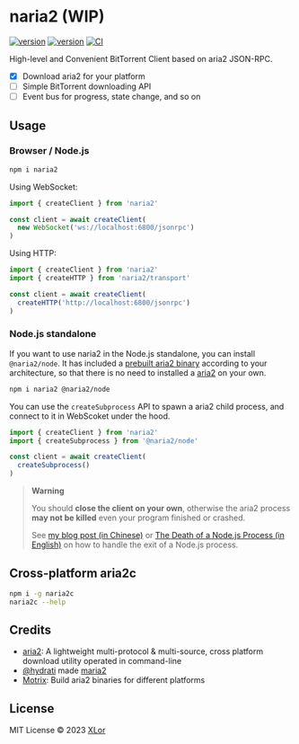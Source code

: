 # naria2 (WIP)

[![version](https://img.shields.io/npm/v/naria2?label=naria2)](https://www.npmjs.com/package/naria2)
[![version](https://img.shields.io/npm/v/naria2c?label=naria2c)](https://www.npmjs.com/package/naria2c)
[![CI](https://github.com/yjl9903/naria2/actions/workflows/ci.yml/badge.svg)](https://github.com/yjl9903/naria2/actions/workflows/ci.yml)

High-level and Convenient BitTorrent Client based on aria2 JSON-RPC.

+ [x] Download aria2 for your platform
+ [ ] Simple BitTorrent downloading API
+ [ ] Event bus for progress, state change, and so on

## Usage

### Browser / Node.js

```bash
npm i naria2
```

Using WebSocket:

```ts
import { createClient } from 'naria2'

const client = await createClient(
  new WebSocket('ws://localhost:6800/jsonrpc')
)
```

Using HTTP:

```ts
import { createClient } from 'naria2'
import { createHTTP } from 'naria2/transport'

const client = await createClient(
  createHTTP('http://localhost:6800/jsonrpc')
)
```

### Node.js standalone

If you want to use naria2 in the Node.js standalone, you can install `@naria2/node`. It has included a [prebuilt aria2 binary](https://github.com/agalwood/Motrix/tree/master/extra) according to your architecture, so that there is no need to installed a [aria2](https://github.com/aria2/aria2) on your own.

```bash
npm i naria2 @naria2/node
```

You can use the `createSubprocess` API to spawn a aria2 child process, and connect to it in WebScoket under the hood.

```ts
import { createClient } from 'naria2'
import { createSubprocess } from '@naria2/node'

const client = await createClient(
  createSubprocess()
)
```

> **Warning**
>
> You should **close the client on your own**, otherwise the aria2 process **may not be killed** even your program finished or crashed.
>
> See [my blog post (in Chinese)](https://blog.onekuma.cn/death-of-a-node-process) or [The Death of a Node.js Process (in English)](https://thomashunter.name/posts/2021-03-08-the-death-of-a-nodejs-process) on how to handle the exit of a Node.js process.

## Cross-platform aria2c

```bash
npm i -g naria2c
naria2c --help
```

## Credits

+ [aria2](https://github.com/aria2/aria2): A lightweight multi-protocol & multi-source, cross platform download utility operated in command-line
+ [@hydrati](https://github.com/hydrati) made [maria2](https://github.com/hydrati/maria2)
+ [Motrix](https://github.com/agalwood/Motrix): Build aria2 binaries for different platforms

## License

MIT License © 2023 [XLor](https://github.com/yjl9903)
